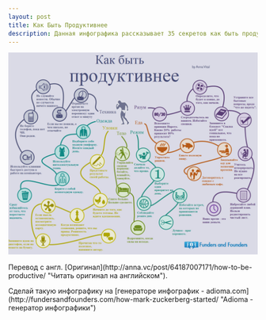 ```yaml
---
layout: post
title: Как Быть Продуктивнее
description: Данная инфографика рассказывает 35 секретов как быть продуктивнее от Анны Виталь
---
```


![Как быть продуктивнее - инфографика от Анны Виталь](/img/kak-bit-productivnee.jpg)
<p class="credits">Перевод с англ. [Оригинал](http://anna.vc/post/64187007171/how-to-be-productive/ "Читать оригинал на английском").</p>
Сделай такую инфографику на [генераторе инфографик - adioma.com](http://fundersandfounders.com/how-mark-zuckerberg-started/ "Adioma - генератор инфографики")
